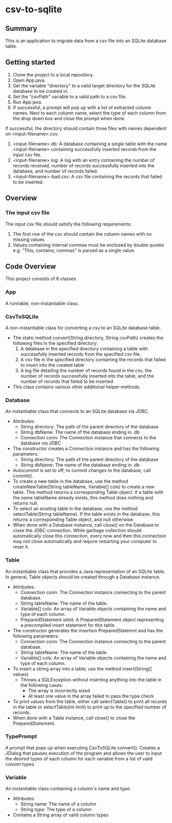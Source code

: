 # csv-to-sqlite

## Summary
This is an application to migrate data from a csv file into an SQLite database table.

## Getting started
1) Clone the project to a local repository.
2) Open App.java.
3) Set the variable "directory" to a valid target directory for the SQLite database to be created in.
4) Set the "csvPath" variable to a valid path to a csv file.
5) Run App.java.
6) If successful, a prompt will pop up with a list of extracted column names. Next to each column name, select the type of each column from the drop down box and close the prompt when done.

If successful, the directory should contain three files with names dependent on \<input-filename\>.csv.
1) \<input-filename\>.db: A database containing a single table with the name \<input-filename\> containing successfully inserted records from the input csv file.
2) \<input-filename\>.log: A log with an entry containing the number of records received, number of records successfully inserted into the database, and number of records failed.
3) \<input-filename\>-bad.csv: A csv file containing the records that failed to be inserted.

## Overview

### The input csv file
The input csv file should satisfy the following requirements:
1) The first row of the csv should contain the column names with no missing values
2) Values containing internal commas must be enclosed by double quotes e.g. "This, contains, commas" is parsed as a single value.

## Code Overview
This project consists of 6 classes

### App
A runnable, non-instantiable class.

### CsvToSQLite
A non-instantiable class for converting a csv to an SQLite database table. 

- The static method convert(String directory, String csvPath) creates the following files in the specified directory:
   1) A database in the specified directory containing a table with successfully inserted records from the specified csv file.
   2) A csv file in the specified directory containing the records that failed to insert into the created table
   3) A log file detailing the number of records found in the csv, the number of records successfully inserted into the table, and the number of records that failed to be inserted
- This class contains various other additional helper methods.
  
### Database
An instantiable class that connects to an SQLite database via JDBC.
- Attributes:
  - String directory: The path of the parent directory of the database
  - String dbName: The name of the database ending in .db
  - Connection conn: The Connection instance that connects to the database via JDBC
- The constructor creates a Connection instance and has the following parameters:
  - String directory: The path of the parent directory of the database
  - String dbName: The name of the database ending in .db
- Autocommit is set to off; to commit changes to the database, call commit().
- To create a new table in the database, use the method createNewTable(String tableName, Variable[] cols) to create a new table. This method returns a corresponding Table object. If a table with the name tableName already exists, this method does nothing and returns null.
- To select an existing table in the database, use the method selectTable(String tableName). If the table exists in the database, this returns a corresponding Table object, and null otherwise.
- When done with a Database instance, call close() on the Database to close the JDBC connection. While garbage collection should automatically close this connection, every now and then this connection may not close automatically and require restarting your computer to reset it.
  
### Table
An instantiable class that provides a Java representation of an SQLite table. In general, Table objects should be created through a Database instance.
- Attributes:
  - Connection conn: The Connection instance connecting to the parent database.
  - String tableName: The name of the table.
  - Variable[] cols: An array of Variable objects containing the name and type of each column.
  - PreparedStatement istmt: A PreparedStatement object representing a precompiled insert statement for this table.
- The constructor generates the insertion PreparedStatemnt and has the following parameters:
  - Connection conn: The Connection instance connecting to the parent database.
  - String tableName: The name of the table.
  - Variable[] cols: An array of Variable objects containing the name and type of each column.
- To insert a string array into a table, use the method insert(String[] values)
  - Throws a SQLException without inserting anything into the table in the following cases:
    - The array is incorrectly sized
    - At least one value in the array failed to pass the type check
- To print values from the table, either call selectTable() to print all records in the table or selectTable(int limit) to print up to the specified number of records.
- When done with a Table instance, call close() to close the PreparedStatement.

### TypePrompt
A prompt that pops up when executing CsvToSQLite.convert(). Creates a JDialog that pauses execution of the program and allows the user to input the desired types of each column for each variable from a list of valid column types.

### Variable
An instantiable class containing a column's name and type.
- Attributes:
  - String name: The name of a column
  - String type: The type of a column
- Contains a String array of valid column types
